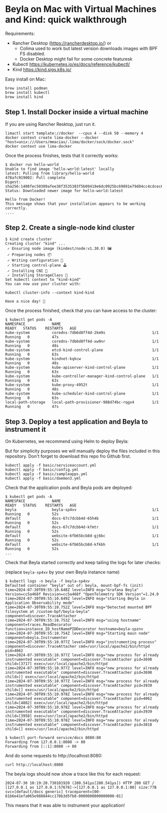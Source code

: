 # Beyla on Mac with Virtual Machines and Kind: quick walkthrough


Requirements:

* Rancher Desktop (https://rancherdesktop.io/) or 
    - Colima used to work but latest version downloads images with BPF FS disabled.
    - Docker Desktop might fail for some concrete featuresk 
* Kubectl https://kubernetes.io/es/docs/reference/kubectl/
* Kind https://kind.sigs.k8s.io/

Easy install on Mac:

```
brew install podman
brew install kubectl
brew install kind
```

## Step 1. Install Docker inside a virtual machine

If you are using Rancher Resktop, just run it.

```
limactl start template://docker  --cpus 4 --disk 50 --memory 4
docker context create lima-docker --docker "host=unix:///Users/mmacias/.lima/docker/sock/docker.sock"
docker context use lima-docker
```

Once the process finishes, tests that it correctly works:

```
$ docker run hello-world
Unable to find image 'hello-world:latest' locally
latest: Pulling from library/hello-world
478afc919002: Pull complete
Digest: sha256:1408fec50309afee38f3535383f5b09419e6dc0925bc69891e79d84cc4cdcec6
Status: Downloaded newer image for hello-world:latest

Hello from Docker!
This message shows that your installation appears to be working correctly.
....
```

## Step 2. Create a single-node kind cluster

```
$ kind create cluster
Creating cluster "kind" ...
 ✓ Ensuring node image (kindest/node:v1.30.0) 🖼
 ✓ Preparing nodes 📦
 ✓ Writing configuration 📜
 ✓ Starting control-plane 🕹️
 ✓ Installing CNI 🔌
 ✓ Installing StorageClass 💾
Set kubectl context to "kind-kind"
You can now use your cluster with:

kubectl cluster-info --context kind-kind

Have a nice day! 👋
```

Once the process finished, check that you can have access to the cluster:

```
$ kubectl get pods -A
NAMESPACE            NAME                                         READY   STATUS    RESTARTS   AGE
kube-system          coredns-7db6d8ff4d-2km9s                     1/1     Running   0          47s
kube-system          coredns-7db6d8ff4d-xw9nr                     1/1     Running   0          48s
kube-system          etcd-kind-control-plane                      1/1     Running   0          63s
kube-system          kindnet-kqkcw                                1/1     Running   0          48s
kube-system          kube-apiserver-kind-control-plane            1/1     Running   0          63s
kube-system          kube-controller-manager-kind-control-plane   1/1     Running   0          63s
kube-system          kube-proxy-4952t                             1/1     Running   0          48s
kube-system          kube-scheduler-kind-control-plane            1/1     Running   0          63s
local-path-storage   local-path-provisioner-988d74bc-rqgx4        1/1     Running   0          47s
```

## Step 3. Deploy a test application and Beyla to instrument it

On Kubernetes, we recommend using Helm to deploy Beyla:

But for simplicity purposes we will manually deploy the files included in this repository. Don't forget to download this repo fro Github first.

```
kubectl apply -f basic/serviceaccount.yml
kubectl apply -f basic/config.yml
kubectl apply -f basic/sampleapps.yml
kubectl apply -f basic/daemon3.yml
```

Check that the application pods and Beyla pods are deployed:

```
$ kubectl get pods -A
NAMESPACE            NAME                                         READY   STATUS    RESTARTS   AGE
beyla                beyla-sp4xv                                  1/1     Running   0          52s
default              docs-67c7dcbb4d-65h4b                        1/1     Running   0          52s
default              docs-67c7dcbb4d-kfmtr                        1/1     Running   0          52s
default              website-6fb65bcb8d-gj6bc                     1/1     Running   0          52s
default              website-6fb65bcb8d-kfkbh                     1/1     Running   0          52s
...
```

Check that Beyla started correctly and keep tailing the logs for later checks:

(replace `beyla-sp4xv` by your own Beyla instance name)

```
$ kubectl logs -n beyla -f beyla-sp4xv
Defaulted container "beyla" out of: beyla, mount-bpf-fs (init)
time=2024-07-30T09:55:10.648Z level=INFO msg="Grafana Beyla" Version=cc5a468f Revision=cc5a468f "OpenTelemetry SDK Version"=1.24.0
time=2024-07-30T09:55:10.649Z level=INFO msg="starting Beyla in Application Observability mode"
time=2024-07-30T09:55:10.752Z level=INFO msg="Detected mounted BPF filesystem at /custom-bpf/beyla-beyla" component=discover.TraceAttacher
time=2024-07-30T09:55:10.753Z level=INFO msg="using hostname" component=traces.ReadDecorator function=instance_ID_hostNamePIDDecorator hostname=beyla-spznv
time=2024-07-30T09:55:10.754Z level=INFO msg="Starting main node" component=beyla.Instrumenter
time=2024-07-30T09:55:10.977Z level=INFO msg="instrumenting process" component=discover.TraceAttacher cmd=/usr/local/apache2/bin/httpd pid=4062
time=2024-07-30T09:55:10.977Z level=INFO msg="new process for already instrumented executable" component=discover.TraceAttacher pid=3698 child=[3717] exec=/usr/local/apache2/bin/httpd
time=2024-07-30T09:55:10.977Z level=INFO msg="new process for already instrumented executable" component=discover.TraceAttacher pid=3698 child=[] exec=/usr/local/apache2/bin/httpd
time=2024-07-30T09:55:10.977Z level=INFO msg="new process for already instrumented executable" component=discover.TraceAttacher pid=3939 child=[] exec=/usr/local/apache2/bin/httpd
time=2024-07-30T09:55:10.978Z level=INFO msg="new process for already instrumented executable" component=discover.TraceAttacher pid=4062 child=[4082] exec=/usr/local/apache2/bin/httpd
time=2024-07-30T09:55:10.978Z level=INFO msg="new process for already instrumented executable" component=discover.TraceAttacher pid=3939 child=[3958] exec=/usr/local/apache2/bin/httpd
time=2024-07-30T09:55:10.978Z level=INFO msg="new process for already instrumented executable" component=discover.TraceAttacher pid=3818 child=[] exec=/usr/local/apache2/bin/httpd
```

```
$ kubectl port-forward service/docs 8080:80
Forwarding from 127.0.0.1:8080 -> 80
Forwarding from [::1]:8080 -> 80
```

And do some requests to http://localhost:8080:

```
curl http://localhost:8080
```

The beyla logs should now show a trace like this for each request:

```
2024-07-30 10:19:20.730101920 (280.541µs[280.541µs]) HTTP 200 GET / [127.0.0.1 as 127.0.0.1:57678]->[127.0.0.1 as 127.0.0.1:80] size:77B svc=[default/docs generic] traceparent=[00-61b6e41efa065e988844cc178b3d5fb8-0000000000000000-01]
```

This means that it was able to instrument your application!


